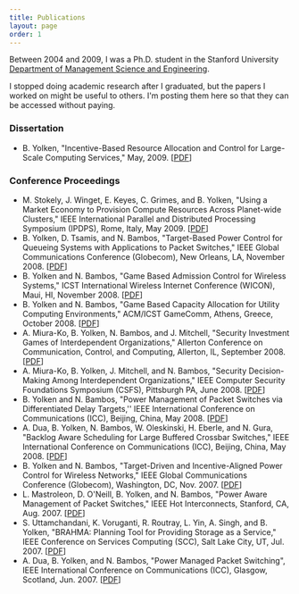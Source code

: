 ```yaml
---
title: Publications
layout: page
order: 1
---
```


Between 2004 and 2009, I was a Ph.D. student in the Stanford
University
[Department of Management Science and Engineering](https://msande.stanford.edu/).

I stopped doing academic research after I graduated, but
the papers I worked on might be useful to others. I'm
posting them here so that they can be accessed without paying.


### Dissertation
- B. Yolken, "Incentive-Based Resource Allocation and Control for
  Large-Scale Computing Services," May, 2009. [[PDF](https://drive.google.com/file/d/1Kh78HKmymBFtsjTujhY8oF3EmGWM-iic/view?usp=sharing)]

### Conference Proceedings
- M. Stokely, J. Winget, E. Keyes, C. Grimes, and B. Yolken, "Using a
  Market Economy to Provision Compute Resources Across Planet-wide
  Clusters," IEEE International Parallel and Distributed Processing
  Symposium (IPDPS), Rome, Italy, May 2009.
  [[PDF](https://drive.google.com/file/d/1JH2WP1BRHHVLXuptyzQK3habFgvxDsht/view?usp=sharing)]
- B. Yolken, D. Tsamis, and N. Bambos, "Target-Based Power Control for
  Queueing Systems with Applications to Packet Switches," IEEE Global
  Communications Conference (Globecom), New Orleans, LA, November 2008.
  [[PDF](https://drive.google.com/file/d/1L9pafKXhxGeljNixOxEC2kfdkciz87BB/view?usp=sharing)]
- B. Yolken and N. Bambos, "Game Based Admission Control for Wireless
  Systems," ICST International Wireless Internet Conference (WICON), Maui, HI, November 2008.
  [[PDF](https://drive.google.com/file/d/1yegqwgnz8E_T2IecP2kH3cMB8LtH2STi/view?usp=sharing)]
- B. Yolken and N. Bambos, "Game Based Capacity Allocation for Utility
  Computing Environments," ACM/ICST GameComm, Athens, Greece, October 2008.
  [[PDF](https://drive.google.com/file/d/1TDF6tQdQ9X-17IqpoILX7xV2OQZSZ011/view?usp=sharing)]
- A. Miura-Ko, B. Yolken, N. Bambos, and J. Mitchell, "Security
  Investment Games of Interdependent Organizations," Allerton Conference on Communication,
  Control, and Computing, Allerton, IL, September 2008.
  [[PDF](https://drive.google.com/file/d/11ogVsJ5KXiglDDMlAasICTSPxQr2DGYP/view?usp=sharing)]
- A. Miura-Ko, B. Yolken, J. Mitchell, and N. Bambos, "Security
  Decision-Making Among Interdependent Organizations," IEEE Computer
  Security Foundations Symposium (CSFS), Pittsburgh PA, June 2008.
  [[PDF](https://drive.google.com/file/d/1DwqxiAbbTGH_MMbys29ixPeQQ3sLyjNO/view?usp=sharing)]
- B. Yolken and N. Bambos, "Power Management of Packet Switches via
  Differentiated Delay Targets,''  IEEE International Conference on
  Communications (ICC),  Beijing, China, May 2008.
  [[PDF](https://drive.google.com/file/d/1C_KXZ3ICVG0cJgV99GNvPmxoFInXeU1G/view?usp=sharing)]
- A. Dua, B. Yolken, N. Bambos, W. Oleskinski, H. Eberle, and N. Gura,
  "Backlog Aware Scheduling for Large Buffered Crossbar Switches,"
  IEEE International Conference on Communications (ICC),  Beijing,
  China, May 2008.
  [[PDF](https://drive.google.com/file/d/12AjbMQOqw3iqyqdlrFRctB8-o0NfmSfT/view?usp=sharing)]
- B. Yolken and N. Bambos, "Target-Driven and Incentive-Aligned Power
  Control for Wireless Networks," IEEE Global Communications
  Conference (Globecom), Washington, DC, Nov. 2007.
  [[PDF](https://drive.google.com/file/d/1HzyI6qJ0On5Nf2EZh1aMYF64Po96HRGT/view?usp=sharing)]
- L. Mastroleon,  D. O'Neill, B. Yolken, and N. Bambos, "Power Aware
  Management of Packet Switches," IEEE Hot Interconnects, Stanford, CA,
  Aug. 2007.
  [[PDF](https://drive.google.com/file/d/1RGlUmQeGt-rq_92z1b62GWi8G-18uA4k/view?usp=sharing)]
- S. Uttamchandani, K. Voruganti, R. Routray, L. Yin, A. Singh, and B.
  Yolken, "BRAHMA: Planning Tool for Providing Storage as a Service,"
  IEEE Conference on Services Computing (SCC), Salt Lake City, UT,
  Jul. 2007.
  [[PDF](https://drive.google.com/file/d/1aeM3u6zBIwr8oiC-VPA4qKZ9ZUodJcxj/view?usp=sharing)]
- A. Dua, B. Yolken, and N. Bambos, "Power Managed Packet Switching",
  IEEE International Conference on Communications (ICC), Glasgow,
  Scotland, Jun. 2007.
  [[PDF](https://drive.google.com/file/d/1LSH7DyP1TX6UcR3cEEXrmoSR5Y7CCObX/view?usp=sharing)]

